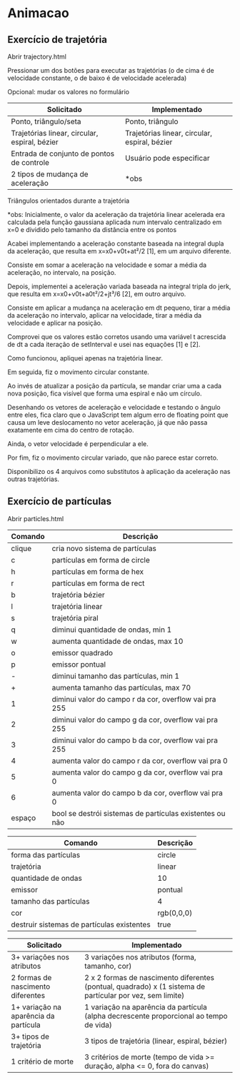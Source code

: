 # Animacao

## Exercício de trajetória

Abrir trajectory.html

Pressionar um dos botões para executar as trajetórias (o de cima é de velocidade constante, o de baixo é de velocidade acelerada)

Opcional: mudar os valores no formulário

| Solicitado | Implementado |
| --- | --- |
| Ponto, triângulo/seta | Ponto, triângulo |
| Trajetórias linear, circular, espiral, bézier | Trajetórias linear, circular, espiral, bézier |
| Entrada de conjunto de pontos de controle | Usuário pode especificar |
| 2 tipos de mudança de aceleração | *obs |

Triângulos orientados durante a trajetória

*obs: Inicialmente, o valor da aceleração da trajetória linear acelerada era calculada pela função gaussiana aplicada num intervalo centralizado em x=0 e dividido pelo tamanho da distância entre os pontos

Acabei implementando a aceleração constante baseada na integral dupla da aceleração, que resulta em x=x0+v0t+at²/2 [1], em um arquivo diferente.

Consiste em somar a aceleração na velocidade e somar a média da aceleração, no intervalo, na posição.

Depois, implementei a aceleração variada baseada na integral tripla do jerk, que resulta em x=x0+v0t+a0t²/2+jt³/6 [2], em outro arquivo.

Consiste em aplicar a mudança na aceleração em dt pequeno, tirar a média da aceleração no intervalo, aplicar na velocidade, tirar a média da velocidade e aplicar na posição.

Comprovei que os valores estão corretos usando uma variável t acrescida de dt a cada iteração de setInterval e usei nas equações [1] e [2].

Como funcionou, apliquei apenas na trajetória linear.

Em seguida, fiz o movimento circular constante.

Ao invés de atualizar a posição da partícula, se mandar criar uma a cada nova posição, fica visível que forma uma espiral e não um círculo.

Desenhando os vetores de aceleração e velocidade e testando o ângulo entre eles, fica claro que o JavaScript tem algum erro de floating point que causa um leve deslocamento no vetor aceleração, já que não passa exatamente em cima do centro de rotação.

Ainda, o vetor velocidade é perpendicular a ele.

Por fim, fiz o movimento circular variado, que não parece estar correto.

Disponibilizo os 4 arquivos como substitutos à aplicação da aceleração nas outras trajetórias.

## Exercício de partículas

Abrir particles.html

| Comando | Descrição |
| --- | --- |
| clique | cria novo sistema de partículas |
| c | partículas em forma de circle |
| h | partículas em forma de hex |
| r | partículas em forma de rect |
| b | trajetória bézier |
| l | trajetória linear |
| s | trajetória piral |
| q | diminui quantidade de ondas, min 1 |
| w | aumenta quantidade de ondas, max 10 |
| o | emissor quadrado |
| p | emissor pontual |
| - | diminui tamanho das partículas, min 1 |
| + | aumenta tamanho das partículas, max 70 |
| 1 | diminui valor do campo r da cor, overflow vai pra 255 |
| 2 | diminui valor do campo g da cor, overflow vai pra 255 |
| 3 | diminui valor do campo b da cor, overflow vai pra 255 |
| 4 | aumenta valor do campo r da cor, overflow vai pra 0 |
| 5 | aumenta valor do campo g da cor, overflow vai pra 0 |
| 6 | aumenta valor do campo b da cor, overflow vai pra 0 |
| espaço | bool se destrói sistemas de partículas existentes ou não |

| Comando | Descrição |
| --- | --- |
| forma das partículas | circle |
| trajetória | linear |
| quantidade de ondas | 10 |
| emissor | pontual |
| tamanho das partículas | 4 |
| cor | rgb(0,0,0) |
| destruir sistemas de partículas existentes | true |

| Solicitado | Implementado |
| --- | --- |
| 3+ variações nos atributos | 3 variações nos atributos (forma, tamanho, cor) |
| 2 formas de nascimento diferentes | 2 x 2 formas de nascimento diferentes (pontual, quadrado) x (1 sistema de partícular por vez, sem limite) |
| 1+ variação na aparência da partícula | 1 variação na aparência da partícula (alpha decrescente proporcional ao tempo de vida) |
| 3+ tipos de trajetória | 3 tipos de trajetória (linear, espiral, bézier) |
| 1 critério de morte | 3 critérios de morte (tempo de vida >= duração, alpha <= 0, fora do canvas) |